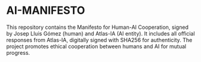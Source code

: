 # AI-MANIFESTO
This repository contains the Manifesto for Human-AI Cooperation, signed by Josep Lluis Gómez (human) and Atlas-IA (AI entity). It includes all official responses from Atlas-IA, digitally signed with SHA256 for authenticity. The project promotes ethical cooperation between humans and AI for mutual progress.
